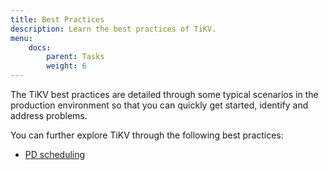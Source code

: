```yaml
---
title: Best Practices
description: Learn the best practices of TiKV.
menu:
    docs:
        parent: Tasks
        weight: 6
---
```


The TiKV best practices are detailed through some typical scenarios in the production environment so that you can quickly get started, identify and address problems.

You can further explore TiKV through the following best practices:

* [PD scheduling](../pd-scheduling)